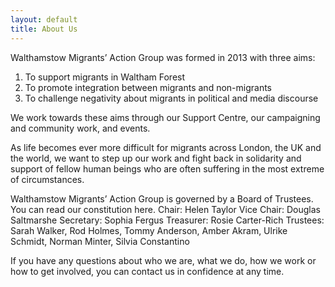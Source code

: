 ```yaml
---
layout: default
title: About Us
---
```


Walthamstow Migrants’ Action Group was formed in 2013 with three aims:

1. To support migrants in Waltham Forest
2. To promote integration between migrants and non-migrants
3. To challenge negativity about migrants in political and media discourse

We work towards these aims through our Support Centre, our campaigning and community work, and events. 

As life becomes ever more difficult for migrants across London, the UK and the world, we want to step up our work and fight back in solidarity and support of fellow human beings who are often suffering in the most extreme of circumstances.


Walthamstow Migrants’ Action Group is governed by a Board of Trustees. You can read our constitution here.
Chair: Helen Taylor
Vice Chair: Douglas Saltmarshe
Secretary: Sophia Fergus
Treasurer: Rosie Carter-Rich
Trustees: Sarah Walker, Rod Holmes, Tommy Anderson, Amber Akram, Ulrike Schmidt, Norman Minter, Silvia Constantino

If you have any questions about who we are, what we do, how we work or how to get involved, you can contact us in confidence at any time.
